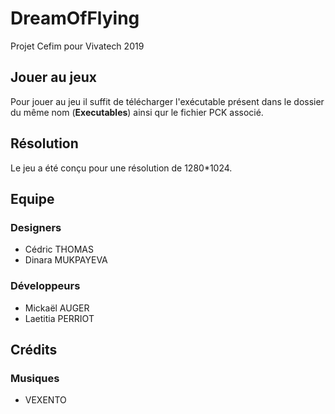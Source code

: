 # DreamOfFlying
Projet Cefim pour Vivatech 2019

## Jouer au jeux
Pour jouer au jeu il suffit de télécharger l'exécutable présent dans le dossier du même nom (**Executables**) ainsi qur le fichier PCK associé.

## Résolution
Le jeu a été conçu pour une résolution de 1280*1024.

## Equipe
### Designers
- Cédric THOMAS
- Dinara MUKPAYEVA
### Développeurs
- Mickaël AUGER
- Laetitia PERRIOT

## Crédits
### Musiques
- VEXENTO
